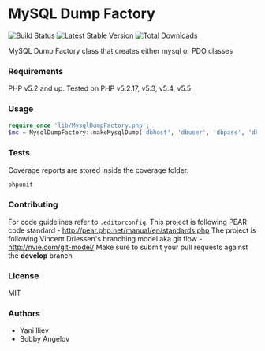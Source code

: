 # MySQL Dump Factory

[![Build Status](https://travis-ci.org/yani-/mysqldump-factory.png?branch=master)](https://travis-ci.org/yani-/mysqldump-factory)
[![Latest Stable Version](https://poser.pugx.org/mysqldump-factory/mysqldump-factory/v/stable.png)](https://packagist.org/packages/mysqldump-factory/mysqldump-factory)
[![Total Downloads](https://poser.pugx.org/mysqldump-factory/mysqldump-factory/downloads.png)](https://packagist.org/packages/mysqldump-factory/mysqldump-factory)

MySQL Dump Factory class that creates either mysql or PDO classes

### Requirements
PHP v5.2 and up. Tested on PHP v5.2.17, v5.3, v5.4, v5.5

### Usage
```php
require_once 'lib/MysqlDumpFactory.php';
$mc = MysqlDumpFactory::makeMysqlDump('dbhost', 'dbuser', 'dbpass', 'dbname',class_exists('PDO'));
```

### Tests
Coverage reports are stored inside the coverage folder.
```bash
phpunit
```

### Contributing
For code guidelines refer to `.editorconfig`. This project is following PEAR code standard - http://pear.php.net/manual/en/standards.php
The project is following Vincent Driessen's branching model aka git flow - http://nvie.com/git-model/
Make sure to submit your pull requests against the **develop** branch

### License
MIT

### Authors
* Yani Iliev
* Bobby Angelov
